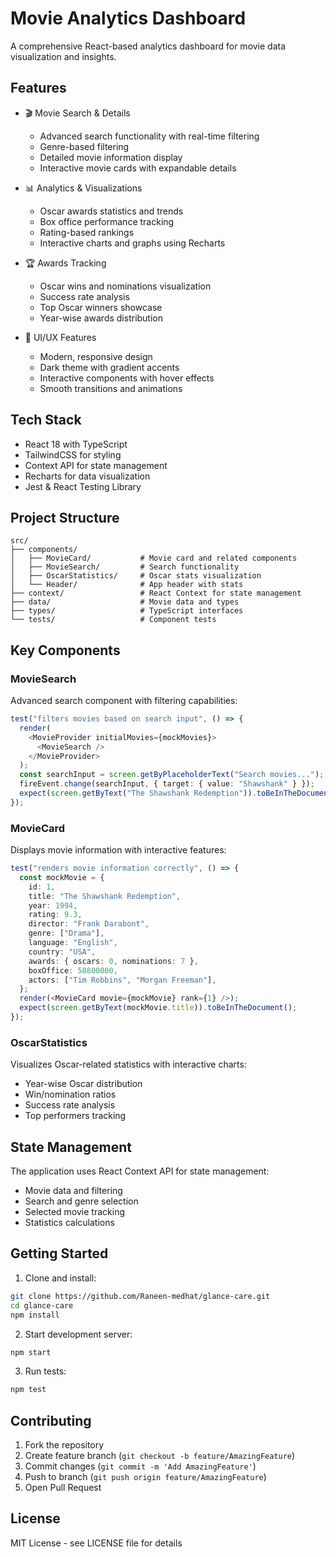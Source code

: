 # Movie Analytics Dashboard

A comprehensive React-based analytics dashboard for movie data visualization and insights.

## Features

- 🎬 Movie Search & Details

  - Advanced search functionality with real-time filtering
  - Genre-based filtering
  - Detailed movie information display
  - Interactive movie cards with expandable details

- 📊 Analytics & Visualizations

  - Oscar awards statistics and trends
  - Box office performance tracking
  - Rating-based rankings
  - Interactive charts and graphs using Recharts

- 🏆 Awards Tracking

  - Oscar wins and nominations visualization
  - Success rate analysis
  - Top Oscar winners showcase
  - Year-wise awards distribution

- 💫 UI/UX Features
  - Modern, responsive design
  - Dark theme with gradient accents
  - Interactive components with hover effects
  - Smooth transitions and animations

## Tech Stack

- React 18 with TypeScript
- TailwindCSS for styling
- Context API for state management
- Recharts for data visualization
- Jest & React Testing Library

## Project Structure

```
src/
├── components/
│   ├── MovieCard/           # Movie card and related components
│   ├── MovieSearch/         # Search functionality
│   ├── OscarStatistics/     # Oscar stats visualization
│   └── Header/              # App header with stats
├── context/                 # React Context for state management
├── data/                    # Movie data and types
├── types/                   # TypeScript interfaces
└── tests/                   # Component tests
```

## Key Components

### MovieSearch

Advanced search component with filtering capabilities:

```typescript
test("filters movies based on search input", () => {
  render(
    <MovieProvider initialMovies={mockMovies}>
      <MovieSearch />
    </MovieProvider>
  );
  const searchInput = screen.getByPlaceholderText("Search movies...");
  fireEvent.change(searchInput, { target: { value: "Shawshank" } });
  expect(screen.getByText("The Shawshank Redemption")).toBeInTheDocument();
});
```

### MovieCard

Displays movie information with interactive features:

```typescript
test("renders movie information correctly", () => {
  const mockMovie = {
    id: 1,
    title: "The Shawshank Redemption",
    year: 1994,
    rating: 9.3,
    director: "Frank Darabont",
    genre: ["Drama"],
    language: "English",
    country: "USA",
    awards: { oscars: 0, nominations: 7 },
    boxOffice: 58800000,
    actors: ["Tim Robbins", "Morgan Freeman"],
  };
  render(<MovieCard movie={mockMovie} rank={1} />);
  expect(screen.getByText(mockMovie.title)).toBeInTheDocument();
});
```

### OscarStatistics

Visualizes Oscar-related statistics with interactive charts:

- Year-wise Oscar distribution
- Win/nomination ratios
- Success rate analysis
- Top performers tracking

## State Management

The application uses React Context API for state management:

- Movie data and filtering
- Search and genre selection
- Selected movie tracking
- Statistics calculations

## Getting Started

1. Clone and install:

```bash
git clone https://github.com/Raneen-medhat/glance-care.git
cd glance-care
npm install
```

2. Start development server:

```bash
npm start
```

3. Run tests:

```bash
npm test
```

## Contributing

1. Fork the repository
2. Create feature branch (`git checkout -b feature/AmazingFeature`)
3. Commit changes (`git commit -m 'Add AmazingFeature'`)
4. Push to branch (`git push origin feature/AmazingFeature`)
5. Open Pull Request

## License

MIT License - see LICENSE file for details
